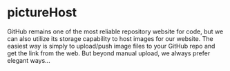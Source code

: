 # pictureHost
GitHub remains one of the most reliable repository website for code, but we can also utilize its storage capability to host images for our website. The easiest way is simply to upload/push image files to your GitHub repo and get the link from the web. But beyond manual upload, we always prefer elegant ways...
